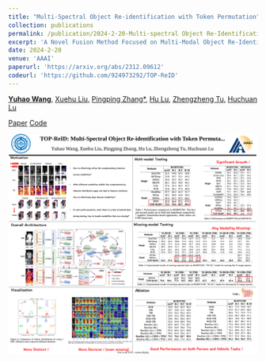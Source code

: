 ```yaml
---
title: "Multi-Spectral Object Re-identification with Token Permutation"
collection: publications
permalink: /publication/2024-2-20-Multi-spectral Object Re-Identification with Token Permutation
excerpt: 'A Novel Fusion Method Focused on Multi-Modal Object Re-Identification.'
date: 2024-2-20
venue: 'AAAI'
paperurl: 'https://arxiv.org/abs/2312.09612'
codeurl: 'https://github.com/924973292/TOP-ReID'
---
```

**[Yuhao Wang](<https://scholar.google.com/citations?user=WZvjVLkAAAAJ&hl=zh-CN>)**, [Xuehu Liu](<https://scholar.google.com/citations?user=6R4C_6wAAAAJ&hl=zh-CN&oi=sra>), [Pingping Zhang*](<https://scholar.google.com/citations?user=MfbIbuEAAAAJ&hl=zh-CN>), [Hu Lu](<https://cs.ujs.edu.cn/info/1518/23957.htm>), [Zhengzheng Tu](<https://dblp.org/pid/138/5016.html>), [Huchuan Lu](<https://scholar.google.com/citations?hl=zh-CN&user=D3nE0agAAAAJ>)

[Paper](<https://arxiv.org/abs/2403.10254>)
[Code](https://github.com/924973292/TOP-ReID)

![AAAI_2024_poster.svg](..%2Fimages%2FAAAI_2024_poster.svg)
